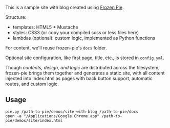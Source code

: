 This is a sample site with blog created using [Frozen Pie](https://github.com/priyatam/frozen-pie).

Structure:

- templates: HTML5 + Mustache
- styles: CSS3 (or copy your compiled scss or less files here)
- lambdas (optional): custom logic, implemented as Python functions

For content, we'll reuse frozen-pie's `docs` folder.

Optional site configuration, like first page, title, etc., is stored in `config.yml`.

Though _contents, design, and logic_ are distributed across the filesystem, frozen-pie brings them together and generates a static site, with all content injected into index.html as pages with back button support, automatic routes, and custom logic.

## Usage

    pie.py /path-to-pie/demos/site-with-blog /path-to-pie/docs
    open -a "/Applications/Google Chrome.app" /path-to-pie/demos/site/index.html
